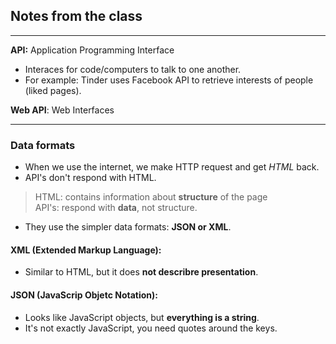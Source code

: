 ## Notes from the class
---
**API:** Application Programming Interface
* Interaces for code/computers to talk to one another.
* For example: Tinder uses Facebook API to retrieve interests of people (liked pages).

**Web API**: Web Interfaces

---
### Data formats

* When we use the internet, we make HTTP request and get _HTML_ back.
* API's don't respond with HTML.

> HTML: contains information about **structure** of the page <br>
> API's: respond with **data**, not structure.

* They use the simpler data formats: **JSON or XML**.

#### XML (Extended Markup Language):
* Similar to HTML, but it does **not describre presentation**.

#### JSON (JavaScrip Objetc Notation):
* Looks like JavaScript objects, but **everything is a string**.
* It's not exactly JavaScript, you need quotes around the keys.
  
